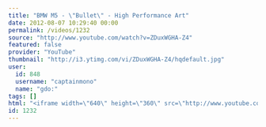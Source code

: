 ```yaml
---
title: "BMW M5 - \"Bullet\" - High Performance Art"
date: 2012-08-07 10:29:40 00:00
permalink: /videos/1232
source: "http://www.youtube.com/watch?v=ZDuxWGHA-Z4"
featured: false
provider: "YouTube"
thumbnail: "http://i3.ytimg.com/vi/ZDuxWGHA-Z4/hqdefault.jpg"
user:
  id: 848
  username: "captainmono"
  name: "gdo:"
tags: []
html: "<iframe width=\"640\" height=\"360\" src=\"http://www.youtube.com/embed/ZDuxWGHA-Z4?wmode=transparent&fs=1&feature=oembed\" frameborder=\"0\" allowfullscreen></iframe>"
id: 1232
---
```


